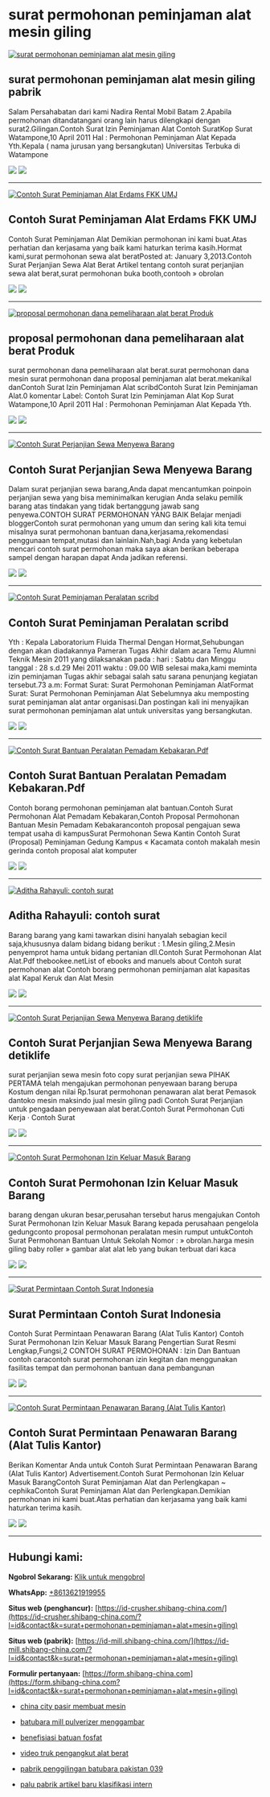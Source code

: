 # surat permohonan peminjaman alat mesin giling

<a href="https://swt.shibang-china.com/?l=id&img&k=surat+permohonan+peminjaman+alat+mesin+giling" target="_blank">![surat permohonan peminjaman alat mesin giling](http://static.shibang-china.com/all-800x300/868.jpg)</a>

## surat permohonan peminjaman alat mesin giling pabrik
Salam Persahabatan dari kami Nadira Rental Mobil Batam 2.Apabila permohonan ditandatangani orang lain harus dilengkapi dengan surat2.Gilingan.Contoh Surat Izin Peminjaman Alat Contoh SuratKop Surat Watampone,10 April 2011 Hal : Permohonan Peminjaman Alat Kepada Yth.Kepala ( nama jurusan yang bersangkutan) Universitas Terbuka di Watampone


<a href="https://whatsapp.shibangsoft.com/WhatsApp.php" target="_blank" title="WhatsApp">![](http://static.shibang-china.com/icon/whatsapp.png)</a> <a href="https://swt.shibang-china.com/?l=id&icon&k=surat+permohonan+peminjaman+alat+mesin+giling" target="_blank">![](http://static.shibang-china.com/icon/chat-id.png)</a>

---

<a href="https://swt.shibang-china.com/?l=id&img&k=surat+permohonan+peminjaman+alat+mesin+giling" target="_blank">![Contoh Surat Peminjaman Alat Erdams FKK UMJ](http://static.shibang-china.com/all-800x300/789.jpg)</a>

## Contoh Surat Peminjaman Alat Erdams FKK UMJ
Contoh Surat Peminjaman Alat Demikian permohonan ini kami buat.Atas perhatian dan kerjasama yang baik kami haturkan terima kasih.Hormat kami,surat permohonan sewa alat beratPosted at: January 3,2013.Contoh Surat Perjanjian Sewa Alat Berat Artikel tentang contoh surat perjanjian sewa alat berat,surat permohonan buka booth,contooh » obrolan


<a href="https://whatsapp.shibangsoft.com/WhatsApp.php" target="_blank" title="WhatsApp">![](http://static.shibang-china.com/icon/whatsapp.png)</a> <a href="https://swt.shibang-china.com/?l=id&icon&k=surat+permohonan+peminjaman+alat+mesin+giling" target="_blank">![](http://static.shibang-china.com/icon/chat-id.png)</a>

---

<a href="https://swt.shibang-china.com/?l=id&img&k=surat+permohonan+peminjaman+alat+mesin+giling" target="_blank">![proposal permohonan dana pemeliharaan alat berat Produk](http://static.shibang-china.com/all-800x300/560.jpg)</a>

## proposal permohonan dana pemeliharaan alat berat Produk
surat permohonan dana pemeliharaan alat berat.surat permohonan dana mesin surat permohonan dana proposal peminjaman alat berat.mekanikal danContoh Surat Izin Peminjaman Alat scribdContoh Surat Izin Peminjaman Alat.0 komentar Label: Contoh Surat Izin Peminjaman Alat Kop Surat Watampone,10 April 2011 Hal : Permohonan Peminjaman Alat Kepada Yth.


<a href="https://whatsapp.shibangsoft.com/WhatsApp.php" target="_blank" title="WhatsApp">![](http://static.shibang-china.com/icon/whatsapp.png)</a> <a href="https://swt.shibang-china.com/?l=id&icon&k=surat+permohonan+peminjaman+alat+mesin+giling" target="_blank">![](http://static.shibang-china.com/icon/chat-id.png)</a>

---

<a href="https://swt.shibang-china.com/?l=id&img&k=surat+permohonan+peminjaman+alat+mesin+giling" target="_blank">![Contoh Surat Perjanjian Sewa Menyewa Barang](http://static.shibang-china.com/all-800x300/1260.jpg)</a>

## Contoh Surat Perjanjian Sewa Menyewa Barang
Dalam surat perjanjian sewa barang,Anda dapat mencantumkan poinpoin perjanjian sewa yang bisa meminimalkan kerugian Anda selaku pemilik barang atas tindakan yang tidak bertanggung jawab sang penyewa.CONTOH SURAT PERMOHONAN YANG BAIK Belajar menjadi bloggerContoh surat permohonan yang umum dan sering kali kita temui misalnya surat permohonan bantuan dana,kerjasama,rekomendasi penggunaan tempat,mutasi dan lainlain.Nah,bagi Anda yang kebetulan mencari contoh surat permohonan maka saya akan berikan beberapa sampel dengan harapan dapat Anda jadikan referensi.


<a href="https://whatsapp.shibangsoft.com/WhatsApp.php" target="_blank" title="WhatsApp">![](http://static.shibang-china.com/icon/whatsapp.png)</a> <a href="https://swt.shibang-china.com/?l=id&icon&k=surat+permohonan+peminjaman+alat+mesin+giling" target="_blank">![](http://static.shibang-china.com/icon/chat-id.png)</a>

---

<a href="https://swt.shibang-china.com/?l=id&img&k=surat+permohonan+peminjaman+alat+mesin+giling" target="_blank">![Contoh Surat Peminjaman Peralatan scribd](http://static.shibang-china.com/all-800x300/1297.jpg)</a>

## Contoh Surat Peminjaman Peralatan scribd
Yth : Kepala Laboratorium Fluida Thermal Dengan Hormat,Sehubungan dengan akan diadakannya Pameran Tugas Akhir dalam acara Temu Alumni Teknik Mesin 2011 yang dilaksanakan pada : hari : Sabtu dan Minggu tanggal : 28 s.d.29 Mei 2011 waktu : 09.00 WIB selesai maka,kami meminta izin peminjaman Tugas akhir sebagai salah satu sarana penunjang kegiatan tersebut.73 a.m: Format Surat: Surat Permohonan Peminjaman AlatFormat Surat: Surat Permohonan Peminjaman Alat Sebelumnya aku memposting surat peminjaman alat antar organisasi.Dan postingan kali ini menyajikan surat permohonan peminjaman alat untuk universitas yang bersangkutan.


<a href="https://whatsapp.shibangsoft.com/WhatsApp.php" target="_blank" title="WhatsApp">![](http://static.shibang-china.com/icon/whatsapp.png)</a> <a href="https://swt.shibang-china.com/?l=id&icon&k=surat+permohonan+peminjaman+alat+mesin+giling" target="_blank">![](http://static.shibang-china.com/icon/chat-id.png)</a>

---

<a href="https://swt.shibang-china.com/?l=id&img&k=surat+permohonan+peminjaman+alat+mesin+giling" target="_blank">![Contoh Surat Bantuan Peralatan Pemadam Kebakaran.Pdf](http://static.shibang-china.com/all-800x300/1244.jpg)</a>

## Contoh Surat Bantuan Peralatan Pemadam Kebakaran.Pdf
Contoh borang permohonan peminjaman alat bantuan.Contoh Surat Permohonan Alat Pemadam Kebakaran,Contoh Proposal Permohonan Bantuan Mesin Pemadam Kebakarancontoh proposal pengajuan sewa tempat usaha di kampusSurat Permohonan Sewa Kantin Contoh Surat (Proposal) Peminjaman Gedung Kampus « Kacamata contoh makalah mesin gerinda contoh proposal alat komputer


<a href="https://whatsapp.shibangsoft.com/WhatsApp.php" target="_blank" title="WhatsApp">![](http://static.shibang-china.com/icon/whatsapp.png)</a> <a href="https://swt.shibang-china.com/?l=id&icon&k=surat+permohonan+peminjaman+alat+mesin+giling" target="_blank">![](http://static.shibang-china.com/icon/chat-id.png)</a>

---

<a href="https://swt.shibang-china.com/?l=id&img&k=surat+permohonan+peminjaman+alat+mesin+giling" target="_blank">![Aditha Rahayuli: contoh surat](http://static.shibang-china.com/all-800x300/1113.jpg)</a>

## Aditha Rahayuli: contoh surat
Barang barang yang kami tawarkan disini hanyalah sebagian kecil saja,khususnya dalam bidang bidang berikut : 1.Mesin giling,2.Mesin penyemprot hama untuk bidang pertanian dll.Contoh Surat Permohonan Alat Alat.Pdf thebookee.netList of ebooks and manuels about Contoh surat permohonan alat Contoh borang permohonan peminjaman alat kapasitas alat Kapal Keruk dan Alat Mesin


<a href="https://whatsapp.shibangsoft.com/WhatsApp.php" target="_blank" title="WhatsApp">![](http://static.shibang-china.com/icon/whatsapp.png)</a> <a href="https://swt.shibang-china.com/?l=id&icon&k=surat+permohonan+peminjaman+alat+mesin+giling" target="_blank">![](http://static.shibang-china.com/icon/chat-id.png)</a>

---

<a href="https://swt.shibang-china.com/?l=id&img&k=surat+permohonan+peminjaman+alat+mesin+giling" target="_blank">![Contoh Surat Perjanjian Sewa Menyewa Barang detiklife](http://static.shibang-china.com/all-800x300/622.jpg)</a>

## Contoh Surat Perjanjian Sewa Menyewa Barang detiklife
surat perjanjian sewa mesin foto copy surat perjanjian sewa PIHAK PERTAMA telah mengajukan permohonan penyewaan barang berupa Kostum dengan nilai Rp.1surat permohonan penawaran alat berat Pemasok dantoko mesin maksindo jual mesin giling padi Contoh Surat Perjanjian untuk pengadaan penyewaan alat berat.Contoh Surat Permohonan Cuti Kerja · Contoh Surat


<a href="https://whatsapp.shibangsoft.com/WhatsApp.php" target="_blank" title="WhatsApp">![](http://static.shibang-china.com/icon/whatsapp.png)</a> <a href="https://swt.shibang-china.com/?l=id&icon&k=surat+permohonan+peminjaman+alat+mesin+giling" target="_blank">![](http://static.shibang-china.com/icon/chat-id.png)</a>

---

<a href="https://swt.shibang-china.com/?l=id&img&k=surat+permohonan+peminjaman+alat+mesin+giling" target="_blank">![Contoh Surat Permohonan Izin Keluar Masuk Barang](http://static.shibang-china.com/all-800x300/290.jpg)</a>

## Contoh Surat Permohonan Izin Keluar Masuk Barang
barang dengan ukuran besar,perusahan tersebut harus mengajukan Contoh Surat Permohonan Izin Keluar Masuk Barang kepada perusahaan pengelola gedungconto proposal permohonan peralatan mesin rumput untukContoh Surat Permohonan Bantuan Untuk Sekolah Nomor : » obrolan.harga mesin giling baby roller » gambar alat alat leb yang bukan terbuat dari kaca


<a href="https://whatsapp.shibangsoft.com/WhatsApp.php" target="_blank" title="WhatsApp">![](http://static.shibang-china.com/icon/whatsapp.png)</a> <a href="https://swt.shibang-china.com/?l=id&icon&k=surat+permohonan+peminjaman+alat+mesin+giling" target="_blank">![](http://static.shibang-china.com/icon/chat-id.png)</a>

---

<a href="https://swt.shibang-china.com/?l=id&img&k=surat+permohonan+peminjaman+alat+mesin+giling" target="_blank">![Surat Permintaan Contoh Surat Indonesia](http://static.shibang-china.com/all-800x300/233.jpg)</a>

## Surat Permintaan Contoh Surat Indonesia
Contoh Surat Permintaan Penawaran Barang (Alat Tulis Kantor) Contoh Surat Permohonan Izin Keluar Masuk Barang Pengertian Surat Resmi Lengkap,Fungsi,2 CONTOH SURAT PERMOHONAN : Izin Dan Bantuan contoh caracontoh surat permohonan izin kegitan dan menggunakan fasilitas tempat dan permohonan bantuan dana pembangunan


<a href="https://whatsapp.shibangsoft.com/WhatsApp.php" target="_blank" title="WhatsApp">![](http://static.shibang-china.com/icon/whatsapp.png)</a> <a href="https://swt.shibang-china.com/?l=id&icon&k=surat+permohonan+peminjaman+alat+mesin+giling" target="_blank">![](http://static.shibang-china.com/icon/chat-id.png)</a>

---

<a href="https://swt.shibang-china.com/?l=id&img&k=surat+permohonan+peminjaman+alat+mesin+giling" target="_blank">![Contoh Surat Permintaan Penawaran Barang (Alat Tulis Kantor)](http://static.shibang-china.com/all-800x300/1271.jpg)</a>

## Contoh Surat Permintaan Penawaran Barang (Alat Tulis Kantor)
Berikan Komentar Anda untuk Contoh Surat Permintaan Penawaran Barang (Alat Tulis Kantor) Advertisement.Contoh Surat Permohonan Izin Keluar Masuk BarangContoh Surat Peminjaman Alat dan Perlengkapan ~ cephikaContoh Surat Peminjaman Alat dan Perlengkapan.Demikian permohonan ini kami buat.Atas perhatian dan kerjasama yang baik kami haturkan terima kasih.


<a href="https://whatsapp.shibangsoft.com/WhatsApp.php" target="_blank" title="WhatsApp">![](http://static.shibang-china.com/icon/whatsapp.png)</a> <a href="https://swt.shibang-china.com/?l=id&icon&k=surat+permohonan+peminjaman+alat+mesin+giling" target="_blank">![](http://static.shibang-china.com/icon/chat-id.png)</a>

---
## Hubungi kami:

**Ngobrol Sekarang:** [Klik untuk mengobrol](https://swt.shibang-china.com?l=id&contact&k=surat+permohonan+peminjaman+alat+mesin+giling)

**WhatsApp:**  [+8613621919955](https://whatsapp.shibangsoft.com/WhatsApp.php)

**Situs web (penghancur):** [https://id-crusher.shibang-china.com/](https://id-crusher.shibang-china.com/?l=id&contact&k=surat+permohonan+peminjaman+alat+mesin+giling)

**Situs web (pabrik):** [https://id-mill.shibang-china.com/](https://id-mill.shibang-china.com/?l=id&contact&k=surat+permohonan+peminjaman+alat+mesin+giling)

**Formulir pertanyaan:** [https://form.shibang-china.com](https://form.shibang-china.com?l=id&contact&k=surat+permohonan+peminjaman+alat+mesin+giling)

* [china city pasir membuat mesin](../44/china%20city%20pasir%20membuat%20mesin.md)

* [batubara mill pulverizer menggambar](../44/batubara%20mill%20pulverizer%20menggambar.md)

* [benefisiasi batuan fosfat](../44/benefisiasi%20batuan%20fosfat.md)

* [video truk pengangkut alat berat](../46/video%20truk%20pengangkut%20alat%20berat.md)

* [pabrik penggilingan batubara pakistan 039](../50/pabrik%20penggilingan%20batubara%20pakistan%20039.md)

* [palu pabrik artikel baru klasifikasi intern](../41/palu%20pabrik%20artikel%20baru%20klasifikasi%20intern.md)